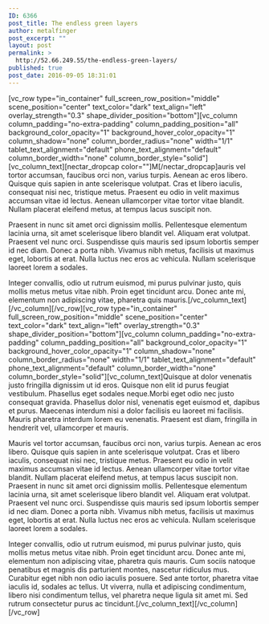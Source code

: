 ```yaml
---
ID: 6366
post_title: The endless green layers
author: metalfinger
post_excerpt: ""
layout: post
permalink: >
  http://52.66.249.55/the-endless-green-layers/
published: true
post_date: 2016-09-05 18:31:01
---
```

[vc_row type="in_container" full_screen_row_position="middle" scene_position="center" text_color="dark" text_align="left" overlay_strength="0.3" shape_divider_position="bottom"][vc_column column_padding="no-extra-padding" column_padding_position="all" background_color_opacity="1" background_hover_color_opacity="1" column_shadow="none" column_border_radius="none" width="1/1" tablet_text_alignment="default" phone_text_alignment="default" column_border_width="none" column_border_style="solid"][vc_column_text][nectar_dropcap color=""]M[/nectar_dropcap]auris vel tortor accumsan, faucibus orci non, varius turpis. Aenean ac eros libero. Quisque quis sapien in ante scelerisque volutpat. Cras et libero iaculis, consequat nisi nec, tristique metus. Praesent eu odio in velit maximus accumsan vitae id lectus. Aenean ullamcorper vitae tortor vitae blandit. Nullam placerat eleifend metus, at tempus lacus suscipit non.

Praesent in nunc sit amet orci dignissim mollis. Pellentesque elementum lacinia urna, sit amet scelerisque libero blandit vel. Aliquam erat volutpat. Praesent vel nunc orci. Suspendisse quis mauris sed ipsum lobortis semper id nec diam. Donec a porta nibh. Vivamus nibh metus, facilisis ut maximus eget, lobortis at erat. Nulla luctus nec eros ac vehicula. Nullam scelerisque laoreet lorem a sodales.

Integer convallis, odio ut rutrum euismod, mi purus pulvinar justo, quis mollis metus metus vitae nibh. Proin eget tincidunt arcu. Donec ante mi, elementum non adipiscing vitae, pharetra quis mauris.[/vc_column_text][/vc_column][/vc_row][vc_row type="in_container" full_screen_row_position="middle" scene_position="center" text_color="dark" text_align="left" overlay_strength="0.3" shape_divider_position="bottom"][vc_column column_padding="no-extra-padding" column_padding_position="all" background_color_opacity="1" background_hover_color_opacity="1" column_shadow="none" column_border_radius="none" width="1/1" tablet_text_alignment="default" phone_text_alignment="default" column_border_width="none" column_border_style="solid"][vc_column_text]Quisque at dolor venenatis justo fringilla dignissim ut id eros. Quisque non elit id purus feugiat vestibulum. Phasellus eget sodales neque.Morbi eget odio nec justo consequat gravida. Phasellus dolor nisl, venenatis eget euismod et, dapibus et purus. Maecenas interdum nisi a dolor facilisis eu laoreet mi facilisis. Mauris pharetra interdum lorem eu venenatis. Praesent est diam, fringilla in hendrerit vel, ullamcorper et mauris.

Mauris vel tortor accumsan, faucibus orci non, varius turpis. Aenean ac eros libero. Quisque quis sapien in ante scelerisque volutpat. Cras et libero iaculis, consequat nisi nec, tristique metus. Praesent eu odio in velit maximus accumsan vitae id lectus. Aenean ullamcorper vitae tortor vitae blandit. Nullam placerat eleifend metus, at tempus lacus suscipit non. Praesent in nunc sit amet orci dignissim mollis. Pellentesque elementum lacinia urna, sit amet scelerisque libero blandit vel. Aliquam erat volutpat. Praesent vel nunc orci. Suspendisse quis mauris sed ipsum lobortis semper id nec diam. Donec a porta nibh. Vivamus nibh metus, facilisis ut maximus eget, lobortis at erat. Nulla luctus nec eros ac vehicula. Nullam scelerisque laoreet lorem a sodales.

Integer convallis, odio ut rutrum euismod, mi purus pulvinar justo, quis mollis metus metus vitae nibh. Proin eget tincidunt arcu. Donec ante mi, elementum non adipiscing vitae, pharetra quis mauris. Cum sociis natoque penatibus et magnis dis parturient montes, nascetur ridiculus mus. Curabitur eget nibh non odio iaculis posuere. Sed ante tortor, pharetra vitae iaculis id, sodales ac tellus. Ut viverra, nulla et adipiscing condimentum, libero nisi condimentum tellus, vel pharetra neque ligula sit amet mi. Sed rutrum consectetur purus ac tincidunt.[/vc_column_text][/vc_column][/vc_row]